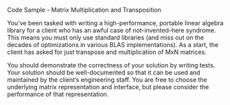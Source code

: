 Code Sample - Matrix Multiplication and Transposition

 

You’ve been tasked with writing a high-performance, portable linear algebra library for a client who has an awful case of not-invented-here syndrome. This means you must only use standard libraries (and miss out on the decades of optimizations in various BLAS implementations). As a start, the client has asked for just transpose and multiplication of MxN matrices.


You should demonstrate the correctness of your solution by writing tests. Your solution should be well-documented so that it can be used and maintained by the client’s engineering staff. You are free to choose the underlying matrix representation and interface, but please consider the performance of that representation.

